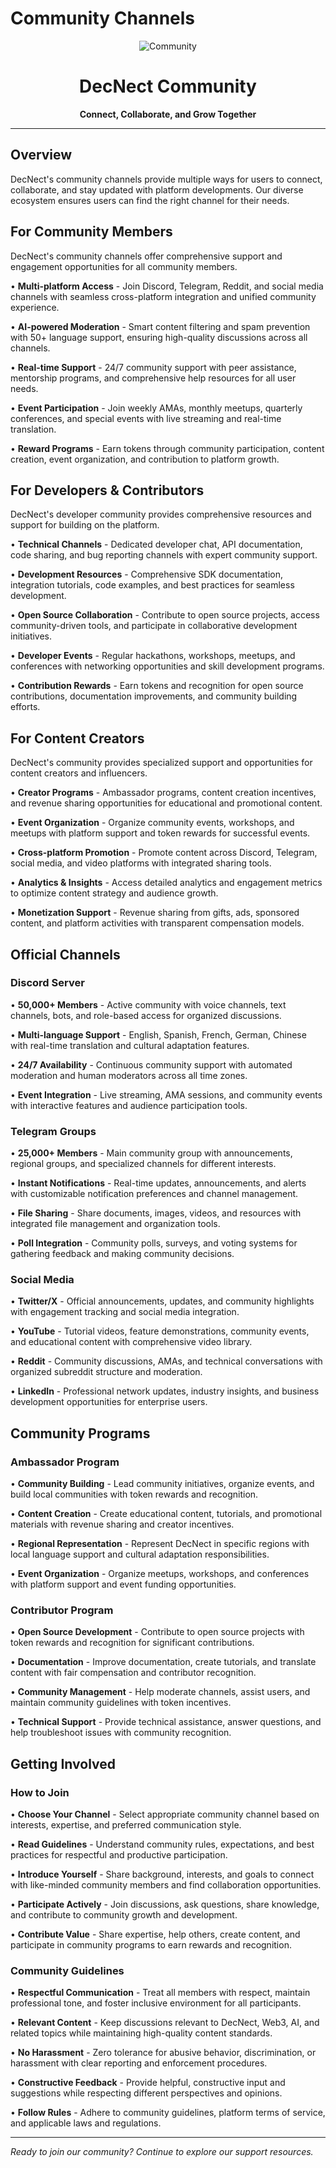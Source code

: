 # Community Channels

<div align="center">

![Community](https://via.placeholder.com/400x200/1a1a1a/ffffff?text=Community)

# DecNect Community

**Connect, Collaborate, and Grow Together**

</div>

---

## Overview

DecNect's community channels provide multiple ways for users to connect, collaborate, and stay updated with platform developments. Our diverse ecosystem ensures users can find the right channel for their needs.

## For Community Members

DecNect's community channels offer comprehensive support and engagement opportunities for all community members.

• **Multi-platform Access** - Join Discord, Telegram, Reddit, and social media channels with seamless cross-platform integration and unified community experience.

• **AI-powered Moderation** - Smart content filtering and spam prevention with 50+ language support, ensuring high-quality discussions across all channels.

• **Real-time Support** - 24/7 community support with peer assistance, mentorship programs, and comprehensive help resources for all user needs.

• **Event Participation** - Join weekly AMAs, monthly meetups, quarterly conferences, and special events with live streaming and real-time translation.

• **Reward Programs** - Earn tokens through community participation, content creation, event organization, and contribution to platform growth.

## For Developers & Contributors

DecNect's developer community provides comprehensive resources and support for building on the platform.

• **Technical Channels** - Dedicated developer chat, API documentation, code sharing, and bug reporting channels with expert community support.

• **Development Resources** - Comprehensive SDK documentation, integration tutorials, code examples, and best practices for seamless development.

• **Open Source Collaboration** - Contribute to open source projects, access community-driven tools, and participate in collaborative development initiatives.

• **Developer Events** - Regular hackathons, workshops, meetups, and conferences with networking opportunities and skill development programs.

• **Contribution Rewards** - Earn tokens and recognition for open source contributions, documentation improvements, and community building efforts.

## For Content Creators

DecNect's community provides specialized support and opportunities for content creators and influencers.

• **Creator Programs** - Ambassador programs, content creation incentives, and revenue sharing opportunities for educational and promotional content.

• **Event Organization** - Organize community events, workshops, and meetups with platform support and token rewards for successful events.

• **Cross-platform Promotion** - Promote content across Discord, Telegram, social media, and video platforms with integrated sharing tools.

• **Analytics & Insights** - Access detailed analytics and engagement metrics to optimize content strategy and audience growth.

• **Monetization Support** - Revenue sharing from gifts, ads, sponsored content, and platform activities with transparent compensation models.

## Official Channels

### Discord Server
• **50,000+ Members** - Active community with voice channels, text channels, bots, and role-based access for organized discussions.

• **Multi-language Support** - English, Spanish, French, German, Chinese with real-time translation and cultural adaptation features.

• **24/7 Availability** - Continuous community support with automated moderation and human moderators across all time zones.

• **Event Integration** - Live streaming, AMA sessions, and community events with interactive features and audience participation tools.

### Telegram Groups
• **25,000+ Members** - Main community group with announcements, regional groups, and specialized channels for different interests.

• **Instant Notifications** - Real-time updates, announcements, and alerts with customizable notification preferences and channel management.

• **File Sharing** - Share documents, images, videos, and resources with integrated file management and organization tools.

• **Poll Integration** - Community polls, surveys, and voting systems for gathering feedback and making community decisions.

### Social Media
• **Twitter/X** - Official announcements, updates, and community highlights with engagement tracking and social media integration.

• **YouTube** - Tutorial videos, feature demonstrations, community events, and educational content with comprehensive video library.

• **Reddit** - Community discussions, AMAs, and technical conversations with organized subreddit structure and moderation.

• **LinkedIn** - Professional network updates, industry insights, and business development opportunities for enterprise users.

## Community Programs

### Ambassador Program
• **Community Building** - Lead community initiatives, organize events, and build local communities with token rewards and recognition.

• **Content Creation** - Create educational content, tutorials, and promotional materials with revenue sharing and creator incentives.

• **Regional Representation** - Represent DecNect in specific regions with local language support and cultural adaptation responsibilities.

• **Event Organization** - Organize meetups, workshops, and conferences with platform support and event funding opportunities.

### Contributor Program
• **Open Source Development** - Contribute to open source projects with token rewards and recognition for significant contributions.

• **Documentation** - Improve documentation, create tutorials, and translate content with fair compensation and contributor recognition.

• **Community Management** - Help moderate channels, assist users, and maintain community guidelines with token incentives.

• **Technical Support** - Provide technical assistance, answer questions, and help troubleshoot issues with community recognition.

## Getting Involved

### How to Join
• **Choose Your Channel** - Select appropriate community channel based on interests, expertise, and preferred communication style.

• **Read Guidelines** - Understand community rules, expectations, and best practices for respectful and productive participation.

• **Introduce Yourself** - Share background, interests, and goals to connect with like-minded community members and find collaboration opportunities.

• **Participate Actively** - Join discussions, ask questions, share knowledge, and contribute to community growth and development.

• **Contribute Value** - Share expertise, help others, create content, and participate in community programs to earn rewards and recognition.

### Community Guidelines
• **Respectful Communication** - Treat all members with respect, maintain professional tone, and foster inclusive environment for all participants.

• **Relevant Content** - Keep discussions relevant to DecNect, Web3, AI, and related topics while maintaining high-quality content standards.

• **No Harassment** - Zero tolerance for abusive behavior, discrimination, or harassment with clear reporting and enforcement procedures.

• **Constructive Feedback** - Provide helpful, constructive input and suggestions while respecting different perspectives and opinions.

• **Follow Rules** - Adhere to community guidelines, platform terms of service, and applicable laws and regulations.

---

*Ready to join our community? Continue to explore our support resources.*